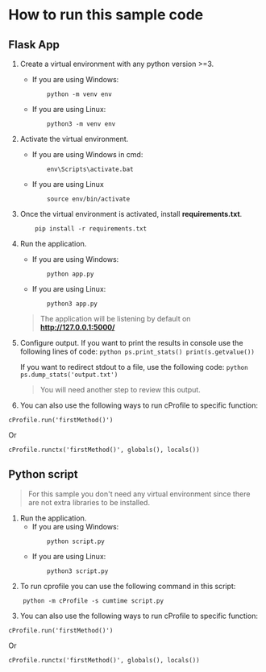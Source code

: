 # How to run this sample code

## Flask App
1. Create a virtual environment with any python version >=3.
    - If you are using Windows:
        ```shell
            python -m venv env
        ```
    - If you are using Linux:
        ```shell
            python3 -m venv env
       ```
2. Activate the virtual environment.
    - If you are using Windows in cmd:
        ```shell
            env\Scripts\activate.bat
        ```
    - If you are using Linux
        ```shell
            source env/bin/activate
        ```
3. Once the virtual environment is activated, install **requirements.txt**.
    ```shell
        pip install -r requirements.txt
    ```
4. Run the application.
    - If you are using Windows:
        ```shell
            python app.py
        ```
    - If you are using Linux:
        ```shell
            python3 app.py
        ```
    > The application will be listening by default on **http://127.0.0.1:5000/**
5. Configure output.
    If you want to print the results in console use the following lines of code:
        ```python
            ps.print_stats()
            print(s.getvalue())
        ```

    If you want to redirect stdout to a file, use the following code:
        ```python
            ps.dump_stats('output.txt')
        ```
     > You will need another step to review this output.

6. You can also use the following ways to run cProfile to specific function: 

`cProfile.run('firstMethod()')`  

Or  

`cProfile.runctx('firstMethod()', globals(), locals())`

## Python script
> For this sample you don't need any virtual environment since there are not extra libraries to be installed.
1. Run the application.
    - If you are using Windows:
        ```shell
            python script.py
        ```
    - If you are using Linux:
        ```shell
            python3 script.py
        ```
2. To run cprofile you can use the following command in this script:
```shell
    python -m cProfile -s cumtime script.py
```
3. You can also use the following ways to run cProfile to specific function: 

`cProfile.run('firstMethod()')`  

Or  

`cProfile.runctx('firstMethod()', globals(), locals())`